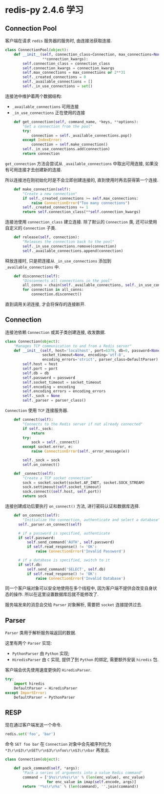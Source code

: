 # redis-py 2.4.6 学习

## Connection Pool
客户端在请求 `redis` 服务器的服务时, 由连接池获取连接.

```python
class ConnectionPool(object):
    def __init__(self, connection_class=Connection, max_connections=None,
                 **connection_kwargs):
        self.connection_class = connection_class
        self.connection_kwargs = connection_kwargs
        self.max_connections = max_connections or 2**31
        self._created_connections = 0
        self._available_connections = []
        self._in_use_connections = set()
```
连接池中维护着两个数据结构:
- `_available_connections` 可用连接
- `_in_use_connections` 正在使用的连接

```python
    def get_connection(self, command_name, *keys, **options):
        "Get a connection from the pool"
        try:
            connection = self._available_connections.pop()
        except IndexError:
            connection = self.make_connection()
        self._in_use_connections.add(connection)
        return connection
```
`get_connection` 方法会尝试从 `_available_connections` 中取出可用连接, 如果没有可用连接才去创建新的连接.

所以连接池在刚初始化时是不会立即创建连接的, 直到使用时再去获得第一个连接.

```python
    def make_connection(self):
        "Create a new connection"
        if self._created_connections >= self.max_connections:
            raise ConnectionError("Too many connections")
        self._created_connections += 1
        return self.connection_class(**self.connection_kwargs)
```

连接池使用 `connection_class` 建立连接. 除了默认的 `Connection` 类, 还可以使用自定义的 `Connection` 子类.

```python
    def release(self, connection):
        "Releases the connection back to the pool"
        self._in_use_connections.remove(connection)
        self._available_connections.append(connection)
```

释放连接时, 只是把连接从 `_in_use_connections` 添加到 `_available_connections` 中.

```python
    def disconnect(self):
        "Disconnects all connections in the pool"
        all_conns = chain(self._available_connections, self._in_use_connections)
        for connection in all_conns:
            connection.disconnect()
```

直到调用关闭连接, 才会将保存的连接断开.

## Connection
连接池依赖 `Connection` 或其子类创建连接, 收发数据.

```python
class Connection(object):
    "Manages TCP communication to and from a Redis server"
    def __init__(self, host='localhost', port=6379, db=0, password=None,
                 socket_timeout=None, encoding='utf-8',
                 encoding_errors='strict', parser_class=DefaultParser):
        self.host = host
        self.port = port
        self.db = db
        self.password = password
        self.socket_timeout = socket_timeout
        self.encoding = encoding
        self.encoding_errors = encoding_errors
        self._sock = None
        self._parser = parser_class()
```

`Connection` 使用 `TCP` 连接服务器.
```python
    def connect(self):
        "Connects to the Redis server if not already connected"
        if self._sock:
            return
        try:
            sock = self._connect()
        except socket.error, e:
            raise ConnectionError(self._error_message(e))

        self._sock = sock
        self.on_connect()

    def _connect(self):
        "Create a TCP socket connection"
        sock = socket.socket(socket.AF_INET, socket.SOCK_STREAM)
        sock.settimeout(self.socket_timeout)
        sock.connect((self.host, self.port))
        return sock
```

连接创建成功后要执行 `on_connect()` 方法, 进行密码认证和数据库选择.

```python
    def on_connect(self):
        "Initialize the connection, authenticate and select a database"
      self._parser.on_connect(self)

      # if a password is specified, authenticate
      if self.password:
          self.send_command('AUTH', self.password)
          if self.read_response() != 'OK':
              raise ConnectionError('Invalid Password')

      # if a database is specified, switch to it
      if self.db:
          self.send_command('SELECT', self.db)
          if self.read_response() != 'OK':
              raise ConnectionError('Invalid Database')
```

同一个客户端对象可以安全地使用在多个线程中, 因为客户端不提供会改变自身状态的操作. 所以在这里设置数据库后就不能修改了.

服务端发来的消息会交给 `Parser` 对象解析, 需要把 `socket` 连接提供过去.

## Parser

`Parser` 类用于解析服务端返回的数据.

这里有两个 `Parser` 实现:
- `PythonParser` 由 `Python` 实现;
- `HiredisParser` 由 `C` 实现, 提供了到 `Python` 的绑定, 需要额外安装 `hiredis` 包.

客户端会优先使用速度更快的 `HiredisParser`.
```python
try:
    import hiredis
    DefaultParser = HiredisParser
except ImportError:
    DefaultParser = PythonParser
```

## RESP
现在通过客户端发送一个命令.

```python
redis.set('foo', 'bar')
```

命令 `SET foo bar` 在 `Connection` 对象中会先被序列化为 `*3\r\n$3\r\nSET\r\n$3\r\nfoo\r\n$3\r\nbar` 再发出.

```python
class Connection(object):

    def pack_command(self, *args):
        "Pack a series of arguments into a value Redis command"
        command = ['$%s\r\n%s\r\n' % (len(enc_value), enc_value)
                   for enc_value in imap(self.encode, args)]
        return '*%s\r\n%s' % (len(command), ''.join(command))
```
